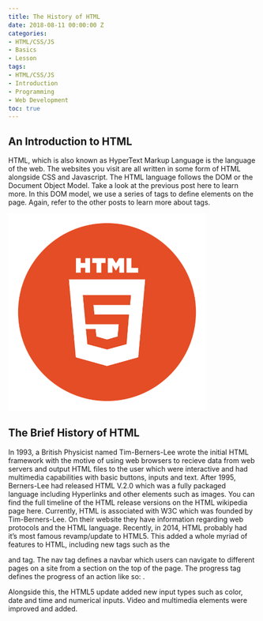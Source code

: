 ```yaml
---
title: The History of HTML
date: 2018-08-11 00:00:00 Z
categories:
- HTML/CSS/JS
- Basics
- Lesson
tags:
- HTML/CSS/JS
- Introduction
- Programming
- Web Development
toc: true
---
```


## An Introduction to HTML

HTML, which is also known as HyperText Markup Language is the language of the web. The websites you visit are all written in some form of HTML alongside CSS and Javascript. The HTML language follows the DOM or the Document Object Model. Take a look at the previous post here to learn more. In this DOM model, we use a series of tags to define elements on the page. Again, refer to the other posts to learn more about tags.



<img style="width:400px;" src="/assets/img/diagrams/HTMLLogo.png/">



## The Brief History of HTML

In 1993, a British Physicist named Tim-Berners-Lee wrote the initial HTML framework with the motive of using web browsers to recieve data from web servers and output HTML files to the user which were interactive and had multimedia capabilities with basic buttons, inputs and text. After 1995, Berners-Lee had released HTML V.2.0 which was a fully packaged language including Hyperlinks and other elements such as images. You can find the full timeline of the HTML release versions on the HTML wikipedia page here. Currently, HTML is associated with W3C which was founded by Tim-Berners-Lee. On their website they have information regarding web protocols and the HTML language. Recently, in 2014, HTML probably had it’s most famous revamp/update to HTML5. This added a whole myriad of features to HTML, including new tags such as the <nav> and </progress> tag. The nav tag defines a navbar which users can navigate to different pages on a site from a section on the top of the page. The progress tag defines the progress of an action like so: .

Alongside this, the HTML5 update added new input types such as color, date and time and numerical inputs. Video and multimedia elements were improved and added.